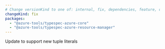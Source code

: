 ```yaml
---
# Change versionKind to one of: internal, fix, dependencies, feature, deprecation, breaking
changeKind: fix
packages:
  - "@azure-tools/typespec-azure-core"
  - "@azure-tools/typespec-azure-resource-manager"
---
```


Update to support new tuple literals

